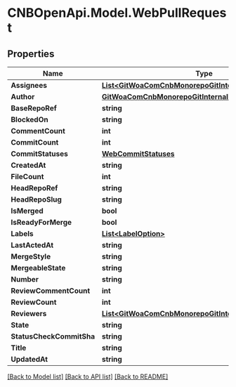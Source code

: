 # CNBOpenApi.Model.WebPullRequest

## Properties

Name | Type | Description | Notes
------------ | ------------- | ------------- | -------------
**Assignees** | [**List&lt;GitWoaComCnbMonorepoGitInternalDtoWebUserInfo&gt;**](GitWoaComCnbMonorepoGitInternalDtoWebUserInfo.md) |  | [optional] 
**Author** | [**GitWoaComCnbMonorepoGitInternalDtoWebUserInfo**](GitWoaComCnbMonorepoGitInternalDtoWebUserInfo.md) |  | [optional] 
**BaseRepoRef** | **string** |  | [optional] 
**BlockedOn** | **string** |  | [optional] 
**CommentCount** | **int** |  | [optional] 
**CommitCount** | **int** |  | [optional] 
**CommitStatuses** | [**WebCommitStatuses**](WebCommitStatuses.md) |  | [optional] 
**CreatedAt** | **string** |  | [optional] 
**FileCount** | **int** |  | [optional] 
**HeadRepoRef** | **string** |  | [optional] 
**HeadRepoSlug** | **string** |  | [optional] 
**IsMerged** | **bool** |  | [optional] 
**IsReadyForMerge** | **bool** |  | [optional] 
**Labels** | [**List&lt;LabelOption&gt;**](LabelOption.md) |  | [optional] 
**LastActedAt** | **string** |  | [optional] 
**MergeStyle** | **string** |  | [optional] 
**MergeableState** | **string** |  | [optional] 
**Number** | **string** |  | [optional] 
**ReviewCommentCount** | **int** |  | [optional] 
**ReviewCount** | **int** |  | [optional] 
**Reviewers** | [**List&lt;GitWoaComCnbMonorepoGitInternalDtoWebUserInfo&gt;**](GitWoaComCnbMonorepoGitInternalDtoWebUserInfo.md) |  | [optional] 
**State** | **string** |  | [optional] 
**StatusCheckCommitSha** | **string** |  | [optional] 
**Title** | **string** |  | [optional] 
**UpdatedAt** | **string** |  | [optional] 

[[Back to Model list]](../../README.md#documentation-for-models) [[Back to API list]](../../README.md#documentation-for-api-endpoints) [[Back to README]](../../README.md)

